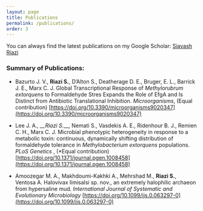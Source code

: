 ```yaml
---
layout: page
title: Publications
permalink: /publications/
order: 3
---
```


You can always find the latest publications on my Google Scholar: [Siavash Riazi](https://scholar.google.com/citations?user=nJEy_5YAAAAJ&hl=en)

### Summary of Publications:

* Bazurto J. V., __Riazi S.__, D’Alton S., Deatherage D. E., Bruger, E. L., Barrick J. E., Marx C. J. Global Transcriptional Response of *Methylorubrum extorquens* to Formaldehyde
Stres Expands the Role of EfgA and Is Distinct from Antibiotic Translational Inhibition. *Microorganisms*, (Equal contribution)
[https://doi.org/10.3390/microorganisms9020347](https://doi.org/10.3390/microorganisms9020347)

* Lee J. A.*, __Riazi S.*__, Nemati S., Vasdekis A. E., Ridenhour B. J., Remien C. H., Marx C. J. Microbial phenotypic heterogeneity in response to a metabolic toxin: continuous,
dynamically shifting distribution of formaldehyde tolerance in *Methylobacterium extorquens* populations. *PLoS Genetics* , (*Equal contribution)
[https://doi.org/10.1371/journal.pgen.1008458](https://doi.org/10.1371/journal.pgen.1008458)

* Amoozegar M. A., Makhdoumi-Kakhki A., Mehrshad M., __Riazi S.__, Ventosa A. Halovivax limisalsi sp. nov., an extremely halophilic archaeon from hypersaline mud. *International
Journal of Systematic and Evolutionary Microbiology*
[https://doi.org/10.1099/ijs.0.063297-0](https://doi.org/10.1099/ijs.0.063297-0)
